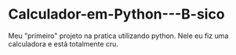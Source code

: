 # Calculador-em-Python---B-sico
Meu "primeiro" projeto na pratica utilizando python. Nele eu fiz uma calculadora e está totalmente cru.
